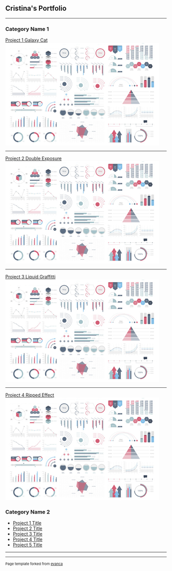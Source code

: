 ## Cristina's Portfolio

---

### Category Name 1 

[Project 1 Galaxy Cat](/sample_page)
<img src="images/dummy_thumbnail.jpg?raw=true"/>

---
[Project 2 Double Exposure](/pdf/sample_presentation.pdf)
<img src="images/dummy_thumbnail.jpg?raw=true"/>

---
[Project 3 Liquid Graffitti](http://example.com/)
<img src="images/dummy_thumbnail.jpg?raw=true"/>

---
[Project 4 Ripped Effect](http://example.com/)
<img src="images/dummy_thumbnail.jpg?raw=true"/>

### Category Name 2

- [Project 1 Title](http://example.com/)
- [Project 2 Title](http://example.com/)
- [Project 3 Title](http://example.com/)
- [Project 4 Title](http://example.com/)
- [Project 5 Title](http://example.com/)

---




---
<p style="font-size:11px">Page template forked from <a href="https://github.com/evanca/quick-portfolio">evanca</a></p>
<!-- Remove above link if you don't want to attibute -->
